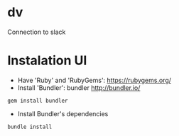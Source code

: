 # dv
Connection to slack


# Instalation UI

  - Have 'Ruby' and 'RubyGems': https://rubygems.org/
  - Install 'Bundler': bundler http://bundler.io/
```
gem install bundler
```
  - Install Bundler's dependencies
```
bundle install
```
